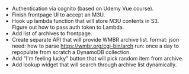 - Authentication via cognito (based on Udemy Vue course).
- Finish frontpage UI to accept an M3U.
- Hook up lambda function that will store M3U contents in S3.  
  Figure out how to pass auth token to Lambda.
- Add list of archives to frontpage.
- Create separate API that will provide WMBR archive list.
  format: json
  need: how to parse https://wmbr.org/cgi-bin/arch
  run: once a day to repopulate from scratch a DynamoDB collection.
- Add "I'm feeling lucky" button that will pick random item from archive.
- Add lookup widget that will search through archive list dynamically.
